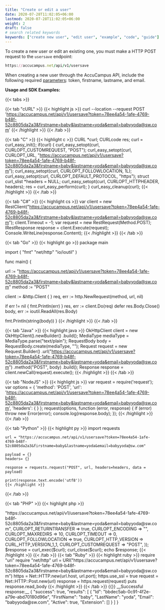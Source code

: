 ```yaml
---
title: "Create or edit a user"
date: 2020-07-28T11:02:05+06:00
lastmod: 2020-07-28T11:02:05+06:00
weight: 2
draft: false
# search related keywords
keywords: ["create new user", "edit user", "example", "code", "guide"]
---
```


To create a new user or edit an existing one, you must make a HTTP POST request to the `usersave` endpoint:

```ruby
https://accucampus.net/api/v1/usersave
```

When creating a new user through the AccuCampus API, include the following required [parameters](/accucampus/#operation/userSave): token, firstname, lastname, and email. 

__Usage and SDK Examples:__
<!-- New User Examples -->
{{< tabs >}}

{{< tab "cURL" >}} 
{{< highlight js >}}
    curl --location --request POST 'https://accucampus.net/api/v1/usersave?token=78ee4a54-1afe-4769-b48f-52c8805da2a3&firstname=baby&lastname=yoda&email=babyyoda@sw.com'
{{< /highlight >}}
{{< /tab >}}

{{< tab "C" >}}
{{< highlight c >}}
CURL *curl;
CURLcode res;
curl = curl_easy_init();
if(curl) {
  curl_easy_setopt(curl, CURLOPT_CUSTOMREQUEST, "POST");
  curl_easy_setopt(curl, CURLOPT_URL, "https://accucampus.net/api/v1/usersave?token=78ee4a54-1afe-4769-b48f-52c8805da2a3&firstname=baby&lastname=yoda&email=babyyoda@sw.com");
  curl_easy_setopt(curl, CURLOPT_FOLLOWLOCATION, 1L);
  curl_easy_setopt(curl, CURLOPT_DEFAULT_PROTOCOL, "https");
  struct curl_slist *headers = NULL;
  curl_easy_setopt(curl, CURLOPT_HTTPHEADER, headers);
  res = curl_easy_perform(curl);
}
curl_easy_cleanup(curl);
{{< /highlight  >}}
{{< /tab >}}

{{< tab "C#" >}} 
{{< highlight cs >}}
 var client = new RestClient("https://accucampus.net/api/v1/usersave?token=78ee4a54-1afe-4769-b48f-52c8805da2a3&firstname=baby&lastname=yoda&email=babyyoda@sw.com");
client.Timeout = -1;
var request = new RestRequest(Method.POST);
IRestResponse response = client.Execute(request);
Console.WriteLine(response.Content);
{{< /highlight >}}
{{< /tab >}}


{{< tab "Go" >}}
{{< highlight go >}}
package main

import (
  "fmt"
  "net/http"
  "io/ioutil"
)

func main() {

  url := "https://accucampus.net/api/v1/usersave?token=78ee4a54-1afe-4769-b48f-52c8805da2a3&firstname=baby&lastname=yoda&email=babyyoda@sw.com"
  method := "POST"

  client := &http.Client {
  }
  req, err := http.NewRequest(method, url, nil)

  if err != nil {
    fmt.Println(err)
  }
  res, err := client.Do(req)
  defer res.Body.Close()
  body, err := ioutil.ReadAll(res.Body)

  fmt.Println(string(body))
}
{{< /highlight  >}}
{{< /tab >}}

{{< tab "Java" >}}
{{< highlight java >}}
    OkHttpClient client = new OkHttpClient().newBuilder()
    .build();
    MediaType mediaType = MediaType.parse("text/plain");
    RequestBody body = RequestBody.create(mediaType, "");
    Request request = new Request.Builder()
    .url("https://accucampus.net/api/v1/usersave?token=78ee4a54-1afe-4769-b48f-52c8805da2a3&firstname=baby&lastname=yoda&email=babyyoda@sw.com")
    .method("POST", body)
    .build();
    Response response = client.newCall(request).execute();
{{< /highlight >}}
{{< /tab >}}


{{< tab "NodeJS" >}} 
{{< highlight js >}}
    var request = require('request'); 
    var options = {
    'method': 'POST',
    'url': 'https://accucampus.net/api/v1/usersave?token=78ee4a54-1afe-4769-b48f-52c8805da2a3&firstname=baby&lastname=yoda&email=babyyoda@sw.com',
    'headers': {
    }
    };
    request(options, function (error, response) { 
    if (error) throw new Error(error);
    console.log(response.body);
    });
{{< /highlight  >}}
 {{< /tab >}}

{{< tab "Python" >}} 
{{< highlight py >}}
    import requests

    url = "https://accucampus.net/api/v1/usersave?token=78ee4a54-1afe-4769-b48f-52c8805da2a3&firstname=baby&lastname=yoda&email=babyyoda@sw.com"

    payload = {}
    headers= {}

    response = requests.request("POST", url, headers=headers, data = payload)

    print(response.text.encode('utf8'))
    {{< /highlight >}}
{{< /tab >}}

{{< tab "PHP" >}}
{{< highlight php >}}
<?php

$curl = curl_init();

curl_setopt_array($curl, array(
  CURLOPT_URL => "https://accucampus.net/api/v1/usersave?token=78ee4a54-1afe-4769-b48f-52c8805da2a3&firstname=baby&lastname=yoda&email=babyyoda@sw.com",
  CURLOPT_RETURNTRANSFER => true,
  CURLOPT_ENCODING => "",
  CURLOPT_MAXREDIRS => 10,
  CURLOPT_TIMEOUT => 0,
  CURLOPT_FOLLOWLOCATION => true,
  CURLOPT_HTTP_VERSION => CURL_HTTP_VERSION_1_1,
  CURLOPT_CUSTOMREQUEST => "POST",
));

$response = curl_exec($curl);

curl_close($curl);
echo $response;

{{< /highlight >}}
{{< /tab >}}

{{< tab "Ruby" >}}
{{< highlight ruby >}}
    require "uri"
    require "net/http"

    url = URI("https://accucampus.net/api/v1/usersave?token=78ee4a54-1afe-4769-b48f-52c8805da2a3&firstname=baby&lastname=yoda&email=babyyoda@sw.com")

    https = Net::HTTP.new(url.host, url.port);
    https.use_ssl = true

    request = Net::HTTP::Post.new(url)

    response = https.request(request)
    puts response.read_body

{{< /highlight >}}
{{< /tab >}}


{{</ tabs >}}


__Successful response:__

    {
        "success": true,
        "results": [
            {
                "Id": "bbdec5ab-0c91-4f2e-a79e-abd70180d96e",
                "FirstName": "baby",
                "LastName": "yoda",
                "Email": "babyyoda@sw.com",
                "Active": true,
                "Extension": []
            }
        ]
    }
